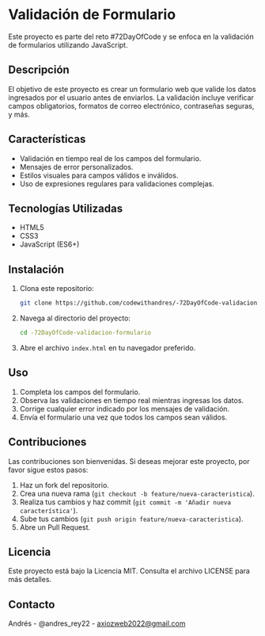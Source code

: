 # Validación de Formulario

Este proyecto es parte del reto #72DayOfCode y se enfoca en la validación de formularios utilizando JavaScript.

## Descripción

El objetivo de este proyecto es crear un formulario web que valide los datos ingresados por el usuario antes de enviarlos. La validación incluye verificar campos obligatorios, formatos de correo electrónico, contraseñas seguras, y más.

## Características

-   Validación en tiempo real de los campos del formulario.
-   Mensajes de error personalizados.
-   Estilos visuales para campos válidos e inválidos.
-   Uso de expresiones regulares para validaciones complejas.

## Tecnologías Utilizadas

-   HTML5
-   CSS3
-   JavaScript (ES6+)

## Instalación

1. Clona este repositorio:
    ```bash
    git clone https://github.com/codewithandres/-72DayOfCode-validacion-formulario.git
    ```
2. Navega al directorio del proyecto:
    ```bash
    cd -72DayOfCode-validacion-formulario
    ```
3. Abre el archivo `index.html` en tu navegador preferido.

## Uso

1. Completa los campos del formulario.
2. Observa las validaciones en tiempo real mientras ingresas los datos.
3. Corrige cualquier error indicado por los mensajes de validación.
4. Envía el formulario una vez que todos los campos sean válidos.

## Contribuciones

Las contribuciones son bienvenidas. Si deseas mejorar este proyecto, por favor sigue estos pasos:

1. Haz un fork del repositorio.
2. Crea una nueva rama (`git checkout -b feature/nueva-caracteristica`).
3. Realiza tus cambios y haz commit (`git commit -m 'Añadir nueva característica'`).
4. Sube tus cambios (`git push origin feature/nueva-caracteristica`).
5. Abre un Pull Request.

## Licencia

Este proyecto está bajo la Licencia MIT. Consulta el archivo LICENSE para más detalles.

## Contacto

Andrés - @andres_rey22 - axiozweb2022@gmail.com
